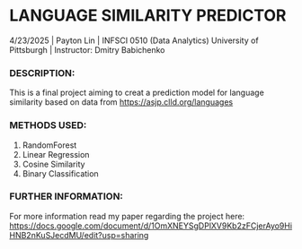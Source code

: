 # **LANGUAGE SIMILARITY PREDICTOR**<br>
4/23/2025 | Payton Lin | INFSCI 0510 (Data Analytics) University of Pittsburgh | Instructor: Dmitry Babichenko
### DESCRIPTION:
This is a final project aiming to creat a prediction model for language similarity based on data from https://asjp.clld.org/languages
### METHODS USED:
1. RandomForest
2. Linear Regression
3. Cosine Similarity
4. Binary Classification
### FURTHER INFORMATION:
For more information read my paper regarding the project here: https://docs.google.com/document/d/1OmXNEYSgDPlXV9Kb2zFCjerAyo9HiHNB2nKuSJecdMU/edit?usp=sharing
